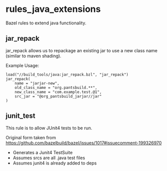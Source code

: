 # rules_java_extensions
Bazel rules to extend java functionality.

## jar_repack
jar_repack allows us to repackage an existing jar to use a new class name (similar to maven shading).

Example Usage:
```
load("//build_tools/java:jar_repack.bzl", "jar_repack")
jar_repack(
    name = "jarjar-new",
    old_class_name = "org.pantsbuild.**",
    new_class_name = "com.example.test.@1",
    src_jar = "@org_pantsbuild_jarjar//jar"
)
```

## junit_test
This rule is to allow JUnit4 tests to be run.

Original form taken from https://github.com/bazelbuild/bazel/issues/1017#issuecomment-199326970

- Generates a Junit4 TestSuite
- Assumes srcs are all .java test files
- Assumes junit4 is already added to deps
